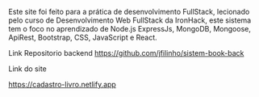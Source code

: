 Este site foi feito para a prática de desenvolvimento FullStack, lecionado pelo curso de Desenvolvimento Web FullStack da IronHack, este sistema tem o foco no aprendizado de Node.js ExpressJs, MongoDB, Mongoose, ApiRest, Bootstrap, CSS, JavaScript e React. 

Link Repositorio backend
https://github.com/jfilinho/sistem-book-back

Link do site

https://cadastro-livro.netlify.app